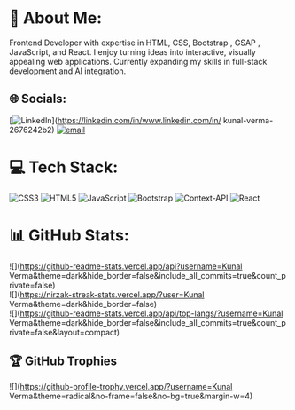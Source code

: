 # 💫 About Me:
Frontend Developer with expertise in HTML, CSS, Bootstrap , GSAP , JavaScript, and React. I enjoy turning ideas into interactive, visually appealing web applications. Currently expanding my skills in full-stack development and AI integration.


## 🌐 Socials:
[![LinkedIn](https://img.shields.io/badge/LinkedIn-%230077B5.svg?logo=linkedin&logoColor=white)](https://linkedin.com/in/www.linkedin.com/in/ kunal-verma-2676242b2) [![email](https://img.shields.io/badge/Email-D14836?logo=gmail&logoColor=white)](mailto:kvcoder22@gmail.com) 

# 💻 Tech Stack:
![CSS3](https://img.shields.io/badge/css3-%231572B6.svg?style=for-the-badge&logo=css3&logoColor=white) ![HTML5](https://img.shields.io/badge/html5-%23E34F26.svg?style=for-the-badge&logo=html5&logoColor=white) ![JavaScript](https://img.shields.io/badge/javascript-%23323330.svg?style=for-the-badge&logo=javascript&logoColor=%23F7DF1E) ![Bootstrap](https://img.shields.io/badge/bootstrap-%238511FA.svg?style=for-the-badge&logo=bootstrap&logoColor=white) ![Context-API](https://img.shields.io/badge/Context--Api-000000?style=for-the-badge&logo=react) ![React](https://img.shields.io/badge/react-%2320232a.svg?style=for-the-badge&logo=react&logoColor=%2361DAFB)
# 📊 GitHub Stats:
![](https://github-readme-stats.vercel.app/api?username=Kunal Verma&theme=dark&hide_border=false&include_all_commits=true&count_private=false)<br/>
![](https://nirzak-streak-stats.vercel.app/?user=Kunal Verma&theme=dark&hide_border=false)<br/>
![](https://github-readme-stats.vercel.app/api/top-langs/?username=Kunal Verma&theme=dark&hide_border=false&include_all_commits=true&count_private=false&layout=compact)

## 🏆 GitHub Trophies
![](https://github-profile-trophy.vercel.app/?username=Kunal Verma&theme=radical&no-frame=false&no-bg=true&margin-w=4)


